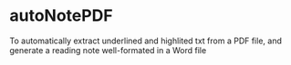 # autoNotePDF
To automatically extract underlined and highlited txt from a PDF file, and generate a reading note well-formated in a Word file
